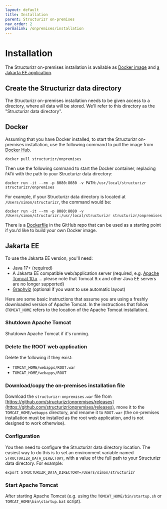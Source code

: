 ```yaml
---
layout: default
title: Installation
parent: Structurizr on-premises
nav_order: 2
permalink: /onpremises/installation
---
```


# Installation

The Structurizr on-premises installation is available as [Docker image](#docker) and [a Jakarta EE application](#jakarta-ee).

## Create the Structurizr data directory

The Structurizr on-premises installation needs to be given access to a directory, where all data will be stored.
We'll refer to this directory as the "Structurizr data directory".

## Docker

Assuming that you have Docker installed, to start the Structurizr on-premises installation, use the following command to pull the image from [Docker Hub](https://hub.docker.com/r/structurizr/onpremises).

```
docker pull structurizr/onpremises
```

Then use the following command to start the Docker container, replacing `PATH` with the path to your Structurizr data directory:

```
docker run -it --rm -p 8080:8080 -v PATH:/usr/local/structurizr structurizr/onpremises
```

For example, if your Structurizr data directory is located at `/Users/simon/structurizr`, the command would be:

```
docker run -it --rm -p 8080:8080 -v /Users/simon/structurizr:/usr/local/structurizr structurizr/onpremises
```

There is a [Dockerfile](https://github.com/structurizr/onpremises/blob/main/structurizr-onpremises/Dockerfile) in the GitHub repo that can be used as a starting point if you'd like to build your own Docker image.

## Jakarta EE

To use the Jakarta EE version, you'll need:

- Java 17+ (required)
- A Jakarta EE compatible web/application server (required, e.g. [Apache Tomcat 10.x](https://tomcat.apache.org/download-10.cgi) ... please note that Tomcat 9.x and other Java EE servers are no longer supported)
- [Graphviz](https://graphviz.org/download/) (optional if you want to use automatic layout)

Here are some basic instructions that assume you are using a freshly downloaded version of Apache Tomcat.
In the instructions that follow (`TOMCAT_HOME` refers to the location of the Apache Tomcat installation).

### Shutdown Apache Tomcat

Shutdown Apache Tomcat if it's running.

### Delete the ROOT web application

Delete the following if they exist:

- `TOMCAT_HOME/webapps/ROOT.war`
- `TOMCAT_HOME/webapps/ROOT`

### Download/copy the on-premises installation file

Download the `structurizr-onpremises.war` file from [https://github.com/structurizr/onpremises/releases](https://github.com/structurizr/onpremises/releases),
move it to the `TOMCAT_HOME/webapps` directory,
and rename it to `ROOT.war` (the on-premises installation must be installed as the root web application, and is not designed to work otherwise).

### Configuration

You then need to configure the Structurizr data directory location.
The easiest way to do this is to set an environment variable named `STRUCTURIZR_DATA_DIRECTORY`,
with a value of the full path to your Structurizr data directory. For example:

```
export STRUCTURIZR_DATA_DIRECTORY=/Users/simon/structurizr
```

### Start Apache Tomcat

After starting Apache Tomcat (e.g. using the `TOMCAT_HOME/bin/startup.sh` or `TOMCAT_HOME\bin\startup.bat` script).
